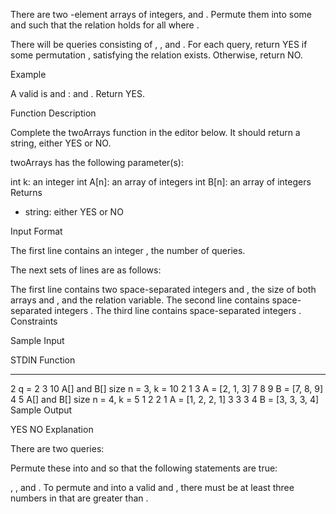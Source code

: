 There are two -element arrays of integers,  and . Permute them into some  and  such that the relation  holds for all  where .

There will be  queries consisting of , , and . For each query, return YES if some permutation ,  satisfying the relation exists. Otherwise, return NO.

Example



A valid  is  and :  and . Return YES.

Function Description

Complete the twoArrays function in the editor below. It should return a string, either YES or NO.

twoArrays has the following parameter(s):

int k: an integer
int A[n]: an array of integers
int B[n]: an array of integers
Returns
- string: either YES or NO

Input Format

The first line contains an integer , the number of queries.

The next  sets of  lines are as follows:

The first line contains two space-separated integers  and , the size of both arrays  and , and the relation variable.
The second line contains  space-separated integers .
The third line contains  space-separated integers .
Constraints

Sample Input

STDIN       Function
-----       --------
2           q = 2
3 10        A[] and B[] size n = 3, k = 10
2 1 3       A = [2, 1, 3]
7 8 9       B = [7, 8, 9]
4 5         A[] and B[] size n = 4, k = 5
1 2 2 1     A = [1, 2, 2, 1]
3 3 3 4     B = [3, 3, 3, 4]
Sample Output

YES
NO
Explanation

There are two queries:

Permute these into  and  so that the following statements are true:

, , and . To permute  and  into a valid  and , there must be at least three numbers in  that are greater than .